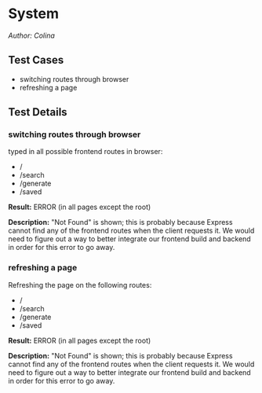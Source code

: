 # System
*Author: Colina*

## Test Cases
- switching routes through browser
- refreshing a page

## Test Details

### switching routes through browser

typed in all possible frontend routes in browser:
- /
- /search
- /generate
- /saved

**Result:**
ERROR (in all pages except the root)

**Description:**
"Not Found" is shown; this is probably because Express cannot find any of the frontend routes when the client requests it. We would need to figure out a way to better integrate our frontend build and backend in order for this error to go away.

### refreshing a page

Refreshing the page on the following routes:
- /
- /search
- /generate
- /saved

**Result:**
ERROR (in all pages except the root)

**Description:**
"Not Found" is shown; this is probably because Express cannot find any of the frontend routes when the client requests it. We would need to figure out a way to better integrate our frontend build and backend in order for this error to go away.
